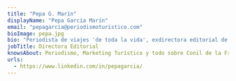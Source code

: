```yaml
---
title: "Pepa G. Marín"
displayName: "Pepa García Marín"
email: "pepagarcia@periodismoturistico.com"
bioImage: pepa.jpg
bio: "Periodista de viajes 'de toda la vida', exdirectora editorial de revista Viajeros (1997-2017). Colabora con diversos medios turísticos y desarrolla proyectos editoriales para hoteles, oficinas de turismo, etc. Dedica sus ratos libres a la investigación académica y a disfrutar de la vida. Le puedes escribir a info(@)etheriamagazine.com"
jobTitle: Directora Editorial
knowsAbout: Periodismo, Marketing Turístico y todo sobre Conil de la Frontera
urls: 
  - https://www.linkedin.com/in/pepagarcia/
---
```



